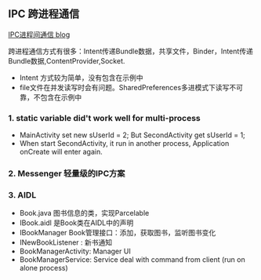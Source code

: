 ## IPC 跨进程通信

[IPC进程间通信 blog](http://vivianking6855.github.io/Android-IPC/)

跨进程通信方式有很多：Intent传递Bundle数据，共享文件，Binder，Intent传递Bundle数据,ContentProvider,Socket.

- Intent 方式较为简单，没有包含在示例中
- file文件在并发读写时会有问题。SharedPreferences多进模式下读写不可靠，不包含在示例中

### 1. static variable did't work well for multi-process

- MainActivity set new sUserId = 2; But SecondActivity get sUserId = 1;
- When start SecondActivity, it run in another process, Application onCreate will enter again.

### 2. Messenger 轻量级的IPC方案

### 3. AIDL

- Book.java 图书信息的类，实现Parcelable
- IBook.aidl 是Book类在AIDL中的声明
- IBookManager Book管理接口：添加，获取图书，监听图书变化
- INewBookListener : 新书通知
- BookManagerActivity: Manager UI
- BookManagerService: Service deal with command from client (run on alone process)
